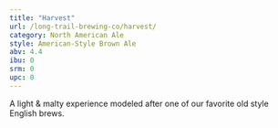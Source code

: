 ```yaml
---
title: "Harvest"
url: /long-trail-brewing-co/harvest/
category: North American Ale
style: American-Style Brown Ale
abv: 4.4
ibu: 0
srm: 0
upc: 0
---
```

A light & malty experience modeled after one of our favorite old style English brews.

